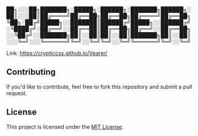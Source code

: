 ██╗░░░██╗███████╗░█████╗░██████╗░███████╗██████╗░
██║░░░██║██╔════╝██╔══██╗██╔══██╗██╔════╝██╔══██╗
╚██╗░██╔╝█████╗░░███████║██████╔╝█████╗░░██████╔╝
░╚████╔╝░██╔══╝░░██╔══██║██╔══██╗██╔══╝░░██╔══██╗
░░╚██╔╝░░███████╗██║░░██║██║░░██║███████╗██║░░██║
░░░╚═╝░░░╚══════╝╚═╝░░╚═╝╚═╝░░╚═╝╚══════╝╚═╝░░╚═╝

Link: https://crypticcss.github.io/Vearer/

## Contributing

If you'd like to contribute, feel free to fork this repository and submit a pull request.

## License

This project is licensed under the [MIT License](LICENSE).
